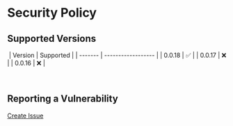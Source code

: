# Security Policy

## Supported Versions

​
| Version | Supported |
| ------- | ------------------ |
| 0.0.18 | :white_check_mark: |
| 0.0.17 | :x: |
| 0.0.16 | :x: |

​

## Reporting a Vulnerability

[Create Issue](https://github.com/gregoranders/ts-playground/issues/new?labels=bug&template=bug_report.md&title=Security+Issue)
